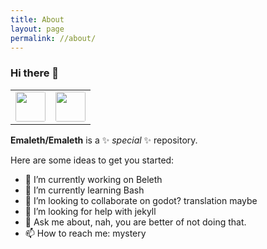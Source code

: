 ```yaml
---
title: About
layout: page
permalink: //about/
---
```

### Hi there 👋

<table>
  <tr>
    <td>
      <a href="https://github.com/anuraghazra/github-readme-stats">
        <img style="height:3em; width:3em; display:block; border-radius:3px; margin-left:auto; margin-right:auto;" src="https://github-readme-stats.vercel.app/api?username=Emaleth&count_private=true&include_all_commits=true&show_icons=true&title_color=#e5b083&text_color=#fbf7f3&icon_color=#e5b083&bg_color=#426e5d">
      </a>
    </td>
    <td>
      <a href="https://github.com/anuraghazra/github-readme-stats">
        <img style="height:3em; width:3em; display:block; border-radius:3px; margin-left:auto; margin-right:auto;" src="https://github-readme-stats.vercel.app/api/top-langs/?username=Emaleth&layout=compact&title_color=#e5b083&text_color=#fbf7f3&icon_color=#e5b083&bg_color=#426e5d">
      </a>
    </td>
  </tr>
</table> 

**Emaleth/Emaleth** is a ✨ _special_ ✨ repository.

Here are some ideas to get you started:

- 🔭 I’m currently working on Beleth
- 🌱 I’m currently learning Bash
- 👯 I’m looking to collaborate on godot? translation maybe
- 🤔 I’m looking for help with jekyll
- 💬 Ask me about, nah, you are better of not doing that.
- 📫 How to reach me: mystery

